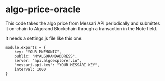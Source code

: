 # algo-price-oracle
This code takes the algo price from Messari API periodically and submittes it on-chain to Algorand Blockchain through a transaction in the Note field. 

It needs a settings.js file like this one:

```
module.exports = {
	key: "YOUR MNEMONIC",
	public: "MYALGORANDADDRESS",
	server: "api.algoexplorer.io",
	"messari-api-key": "YOUR MESSARI KEY",
	interval: 1000	
}
```
